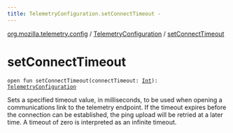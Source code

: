 ```yaml
---
title: TelemetryConfiguration.setConnectTimeout - 
---
```


[org.mozilla.telemetry.config](../index.html) / [TelemetryConfiguration](index.html) / [setConnectTimeout](./set-connect-timeout.html)

# setConnectTimeout

`open fun setConnectTimeout(connectTimeout: `[`Int`](https://kotlinlang.org/api/latest/jvm/stdlib/kotlin/-int/index.html)`): `[`TelemetryConfiguration`](index.html)

Sets a specified timeout value, in milliseconds, to be used when opening a communications link to the telemetry endpoint. If the timeout expires before the connection can be established, the ping upload will be retried at a later time. A timeout of zero is interpreted as an infinite timeout.

